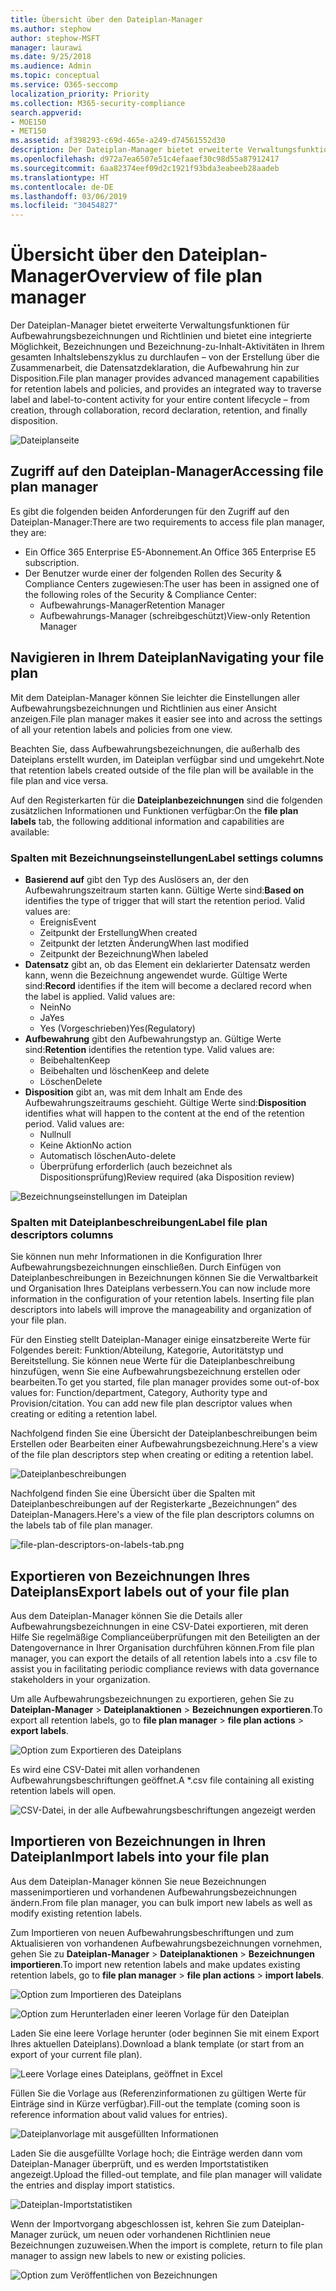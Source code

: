 ```yaml
---
title: Übersicht über den Dateiplan-Manager
ms.author: stephow
author: stephow-MSFT
manager: laurawi
ms.date: 9/25/2018
ms.audience: Admin
ms.topic: conceptual
ms.service: O365-seccomp
localization_priority: Priority
ms.collection: M365-security-compliance
search.appverid:
- MOE150
- MET150
ms.assetid: af398293-c69d-465e-a249-d74561552d30
description: Der Dateiplan-Manager bietet erweiterte Verwaltungsfunktionen für Aufbewahrungsbezeichnungen und Richtlinien und bietet eine integrierte Möglichkeit, Bezeichnungen und Bezeichnung-zu-Inhalt-Aktivitäten in Ihrem gesamten Inhaltslebenszyklus zu durchlaufen – von der Erstellung über die Zusammenarbeit, die Datensatzdeklaration, die Aufbewahrung hin zur Disposition.
ms.openlocfilehash: d972a7ea6507e51c4efaaef30c98d55a87912417
ms.sourcegitcommit: 6aa82374eef09d2c1921f93bda3eabeeb28aadeb
ms.translationtype: HT
ms.contentlocale: de-DE
ms.lasthandoff: 03/06/2019
ms.locfileid: "30454827"
---
```

# <a name="overview-of-file-plan-manager"></a><span data-ttu-id="3b618-103">Übersicht über den Dateiplan-Manager</span><span class="sxs-lookup"><span data-stu-id="3b618-103">Overview of file plan manager</span></span>

<span data-ttu-id="3b618-104">Der Dateiplan-Manager bietet erweiterte Verwaltungsfunktionen für Aufbewahrungsbezeichnungen und Richtlinien und bietet eine integrierte Möglichkeit, Bezeichnungen und Bezeichnung-zu-Inhalt-Aktivitäten in Ihrem gesamten Inhaltslebenszyklus zu durchlaufen – von der Erstellung über die Zusammenarbeit, die Datensatzdeklaration, die Aufbewahrung hin zur Disposition.</span><span class="sxs-lookup"><span data-stu-id="3b618-104">File plan manager provides advanced management capabilities for retention labels and policies, and provides an integrated way to traverse label and label-to-content activity for your entire content lifecycle – from creation, through collaboration, record declaration, retention, and finally disposition.</span></span>

![Dateiplanseite](media/file-plan-page.png)

## <a name="accessing-file-plan-manager"></a><span data-ttu-id="3b618-106">Zugriff auf den Dateiplan-Manager</span><span class="sxs-lookup"><span data-stu-id="3b618-106">Accessing file plan manager</span></span>

<span data-ttu-id="3b618-107">Es gibt die folgenden beiden Anforderungen für den Zugriff auf den Dateiplan-Manager:</span><span class="sxs-lookup"><span data-stu-id="3b618-107">There are two requirements to access file plan manager, they are:</span></span>
- <span data-ttu-id="3b618-108">Ein Office 365 Enterprise E5-Abonnement.</span><span class="sxs-lookup"><span data-stu-id="3b618-108">An Office 365 Enterprise E5 subscription.</span></span>
- <span data-ttu-id="3b618-109">Der Benutzer wurde einer der folgenden Rollen des Security &amp; Compliance Centers zugewiesen:</span><span class="sxs-lookup"><span data-stu-id="3b618-109">The user has been in assigned one of the following roles of the Security &amp; Compliance Center:</span></span> 
    - <span data-ttu-id="3b618-110">Aufbewahrungs-Manager</span><span class="sxs-lookup"><span data-stu-id="3b618-110">Retention Manager</span></span>
    - <span data-ttu-id="3b618-111">Aufbewahrungs-Manager (schreibgeschützt)</span><span class="sxs-lookup"><span data-stu-id="3b618-111">View-only Retention Manager</span></span>

## <a name="navigating-your-file-plan"></a><span data-ttu-id="3b618-112">Navigieren in Ihrem Dateiplan</span><span class="sxs-lookup"><span data-stu-id="3b618-112">Navigating your file plan</span></span>

<span data-ttu-id="3b618-113">Mit dem Dateiplan-Manager können Sie leichter die Einstellungen aller Aufbewahrungsbezeichnungen und Richtlinien aus einer Ansicht anzeigen.</span><span class="sxs-lookup"><span data-stu-id="3b618-113">File plan manager makes it easier see into and across the settings of all your retention labels and policies from one view.</span></span>

<span data-ttu-id="3b618-114">Beachten Sie, dass Aufbewahrungsbezeichnungen, die außerhalb des Dateiplans erstellt wurden, im Dateiplan verfügbar sind und umgekehrt.</span><span class="sxs-lookup"><span data-stu-id="3b618-114">Note that retention labels created outside of the file plan will be available in the file plan and vice versa.</span></span>

<span data-ttu-id="3b618-115">Auf den Registerkarten für die **Dateiplanbezeichnungen** sind die folgenden zusätzlichen Informationen und Funktionen verfügbar:</span><span class="sxs-lookup"><span data-stu-id="3b618-115">On the **file plan labels** tab, the following additional information and capabilities are available:</span></span>

### <a name="label-settings-columns"></a><span data-ttu-id="3b618-116">Spalten mit Bezeichnungseinstellungen</span><span class="sxs-lookup"><span data-stu-id="3b618-116">Label settings columns</span></span>
 
- <span data-ttu-id="3b618-p101">**Basierend auf** gibt den Typ des Auslösers an, der den Aufbewahrungszeitraum starten kann. Gültige Werte sind:</span><span class="sxs-lookup"><span data-stu-id="3b618-p101">**Based on** identifies the type of trigger that will start the retention period. Valid values are:</span></span> 
    - <span data-ttu-id="3b618-119">Ereignis</span><span class="sxs-lookup"><span data-stu-id="3b618-119">Event</span></span>
    - <span data-ttu-id="3b618-120">Zeitpunkt der Erstellung</span><span class="sxs-lookup"><span data-stu-id="3b618-120">When created</span></span>
    - <span data-ttu-id="3b618-121">Zeitpunkt der letzten Änderung</span><span class="sxs-lookup"><span data-stu-id="3b618-121">When last modified</span></span>
    - <span data-ttu-id="3b618-122">Zeitpunkt der Bezeichnung</span><span class="sxs-lookup"><span data-stu-id="3b618-122">When labeled</span></span>
- <span data-ttu-id="3b618-p102">**Datensatz** gibt an, ob das Element ein deklarierter Datensatz werden kann, wenn die Bezeichnung angewendet wurde. Gültige Werte sind:</span><span class="sxs-lookup"><span data-stu-id="3b618-p102">**Record** identifies if the item will become a declared record when the label is applied. Valid values are:</span></span>
    - <span data-ttu-id="3b618-125">Nein</span><span class="sxs-lookup"><span data-stu-id="3b618-125">No</span></span>
    - <span data-ttu-id="3b618-126">Ja</span><span class="sxs-lookup"><span data-stu-id="3b618-126">Yes</span></span>
    - <span data-ttu-id="3b618-127">Yes (Vorgeschrieben)</span><span class="sxs-lookup"><span data-stu-id="3b618-127">Yes(Regulatory)</span></span>
- <span data-ttu-id="3b618-p103">**Aufbewahrung** gibt den Aufbewahrungstyp an. Gültige Werte sind:</span><span class="sxs-lookup"><span data-stu-id="3b618-p103">**Retention** identifies the retention type. Valid values are:</span></span>
    - <span data-ttu-id="3b618-130">Beibehalten</span><span class="sxs-lookup"><span data-stu-id="3b618-130">Keep</span></span>
    - <span data-ttu-id="3b618-131">Beibehalten und löschen</span><span class="sxs-lookup"><span data-stu-id="3b618-131">Keep and delete</span></span>
    - <span data-ttu-id="3b618-132">Löschen</span><span class="sxs-lookup"><span data-stu-id="3b618-132">Delete</span></span>
- <span data-ttu-id="3b618-p104">**Disposition** gibt an, was mit dem Inhalt am Ende des Aufbewahrungszeitraums geschieht. Gültige Werte sind:</span><span class="sxs-lookup"><span data-stu-id="3b618-p104">**Disposition** identifies what will happen to the content at the end of the retention period. Valid values are:</span></span> 
    - <span data-ttu-id="3b618-135">Null</span><span class="sxs-lookup"><span data-stu-id="3b618-135">null</span></span>
    - <span data-ttu-id="3b618-136">Keine Aktion</span><span class="sxs-lookup"><span data-stu-id="3b618-136">No action</span></span>
    - <span data-ttu-id="3b618-137">Automatisch löschen</span><span class="sxs-lookup"><span data-stu-id="3b618-137">Auto-delete</span></span>
    - <span data-ttu-id="3b618-138">Überprüfung erforderlich (auch bezeichnet als Dispositionsprüfung)</span><span class="sxs-lookup"><span data-stu-id="3b618-138">Review required (aka Disposition review)</span></span>

![Bezeichnungseinstellungen im Dateiplan](media/file-plan-label-columns.png)

### <a name="label-file-plan-descriptors-columns"></a><span data-ttu-id="3b618-140">Spalten mit Dateiplanbeschreibungen</span><span class="sxs-lookup"><span data-stu-id="3b618-140">Label file plan descriptors columns</span></span>

<span data-ttu-id="3b618-p105">Sie können nun mehr Informationen in die Konfiguration Ihrer Aufbewahrungsbezeichnungen einschließen. Durch Einfügen von Dateiplanbeschreibungen in Bezeichnungen können Sie die Verwaltbarkeit und Organisation Ihres Dateiplans verbessern.</span><span class="sxs-lookup"><span data-stu-id="3b618-p105">You can now include more information in the configuration of your retention labels. Inserting file plan descriptors into labels will improve the manageability and organization of your file plan.</span></span>

<span data-ttu-id="3b618-p106">Für den Einstieg stellt Dateiplan-Manager einige einsatzbereite Werte für Folgendes bereit: Funktion/Abteilung, Kategorie, Autoritätstyp und Bereitstellung. Sie können neue Werte für die Dateiplanbeschreibung hinzufügen, wenn Sie eine Aufbewahrungsbezeichnung erstellen oder bearbeiten.</span><span class="sxs-lookup"><span data-stu-id="3b618-p106">To get you started, file plan manager provides some out-of-box values for: Function/department, Category, Authority type and Provision/citation. You can add new file plan descriptor values when creating or editing a retention label.</span></span>

<span data-ttu-id="3b618-145">Nachfolgend finden Sie eine Übersicht der Dateiplanbeschreibungen beim Erstellen oder Bearbeiten einer Aufbewahrungsbezeichnung.</span><span class="sxs-lookup"><span data-stu-id="3b618-145">Here's a view of the file plan descriptors step when creating or editing a retention label.</span></span>

![Dateiplanbeschreibungen](media/file-plan-descriptors.png)

<span data-ttu-id="3b618-147">Nachfolgend finden Sie eine Übersicht über die Spalten mit Dateiplanbeschreibungen auf der Registerkarte „Bezeichnungen“ des Dateiplan-Managers.</span><span class="sxs-lookup"><span data-stu-id="3b618-147">Here's a view of the file plan descriptors columns on the labels tab of file plan manager.</span></span>

![file-plan-descriptors-on-labels-tab.png](media/file-plan-descriptors-on-labels-tab.png)

## <a name="export-labels-out-of-your-file-plan"></a><span data-ttu-id="3b618-149">Exportieren von Bezeichnungen Ihres Dateiplans</span><span class="sxs-lookup"><span data-stu-id="3b618-149">Export labels out of your file plan</span></span>

<span data-ttu-id="3b618-150">Aus dem Dateiplan-Manager können Sie die Details aller Aufbewahrungsbezeichnungen in eine CSV-Datei exportieren, mit deren Hilfe Sie regelmäßige Complianceüberprüfungen mit den Beteiligten an der Datengovernance in Ihrer Organisation durchführen können.</span><span class="sxs-lookup"><span data-stu-id="3b618-150">From file plan manager, you can export the details of all retention labels into a .csv file to assist you in facilitating periodic compliance reviews with data governance stakeholders in your organization.</span></span>

<span data-ttu-id="3b618-151">Um alle Aufbewahrungsbezeichnungen zu exportieren, gehen Sie zu **Dateiplan-Manager** \> **Dateiplanaktionen** \> **Bezeichnungen exportieren**.</span><span class="sxs-lookup"><span data-stu-id="3b618-151">To export all retention labels, go to **file plan manager** \> **file plan actions** \> **export labels**.</span></span>

![Option zum Exportieren des Dateiplans](media/file-plan-export-labels-option.png)

<span data-ttu-id="3b618-153">Es wird eine CSV-Datei mit allen vorhandenen Aufbewahrungsbeschriftungen geöffnet.</span><span class="sxs-lookup"><span data-stu-id="3b618-153">A \*.csv file containing all existing retention labels will open.</span></span>

![CSV-Datei, in der alle Aufbewahrungsbeschriftungen angezeigt werden](media/file-plan-csv-file.png)

## <a name="import-labels-into-your-file-plan"></a><span data-ttu-id="3b618-155">Importieren von Bezeichnungen in Ihren Dateiplan</span><span class="sxs-lookup"><span data-stu-id="3b618-155">Import labels into your file plan</span></span>

<span data-ttu-id="3b618-156">Aus dem Dateiplan-Manager können Sie neue Bezeichnungen massenimportieren und vorhandenen Aufbewahrungsbezeichnungen ändern.</span><span class="sxs-lookup"><span data-stu-id="3b618-156">From file plan manager, you can bulk import new labels as well as modify existing retention labels.</span></span>

<span data-ttu-id="3b618-157">Zum Importieren von neuen Aufbewahrungsbeschriftungen und zum Aktualisieren von vorhandenen Aufbewahrungsbezeichnungen vornehmen, gehen Sie zu **Dateiplan-Manager** \> **Dateiplanaktionen** \> **Bezeichnungen importieren**.</span><span class="sxs-lookup"><span data-stu-id="3b618-157">To import new retention labels and make updates existing retention labels, go to **file plan manager** \> **file plan actions** \> **import labels**.</span></span>

![Option zum Importieren des Dateiplans](media/file-plan-import-labels-option.png)

![Option zum Herunterladen einer leeren Vorlage für den Dateiplan](media/file-plan-blank-template-option.png)

<span data-ttu-id="3b618-160">Laden Sie eine leere Vorlage herunter (oder beginnen Sie mit einem Export Ihres aktuellen Dateiplans).</span><span class="sxs-lookup"><span data-stu-id="3b618-160">Download a blank template (or start from an export of your current file plan).</span></span>

![Leere Vorlage eines Dateiplans, geöffnet in Excel](media/file-plan-blank-template.png)

<span data-ttu-id="3b618-162">Füllen Sie die Vorlage aus (Referenzinformationen zu gültigen Werte für Einträge sind in Kürze verfügbar).</span><span class="sxs-lookup"><span data-stu-id="3b618-162">Fill-out the template (coming soon is reference information about valid values for entries).</span></span>

![Dateiplanvorlage mit ausgefüllten Informationen](media/file-plan-filled-out-template.png)

<span data-ttu-id="3b618-164">Laden Sie die ausgefüllte Vorlage hoch; die Einträge werden dann vom Dateiplan-Manager überprüft, und es werden Importstatistiken angezeigt.</span><span class="sxs-lookup"><span data-stu-id="3b618-164">Upload the filled-out template, and file plan manager will validate the entries and display import statistics.</span></span>

![Dateiplan-Importstatistiken](media/file-plan-import-statistics.png)

<span data-ttu-id="3b618-166">Wenn der Importvorgang abgeschlossen ist, kehren Sie zum Dateiplan-Manager zurück, um neuen oder vorhandenen Richtlinien neue Bezeichnungen zuzuweisen.</span><span class="sxs-lookup"><span data-stu-id="3b618-166">When the import is complete, return to file plan manager to assign new labels to new or existing policies.</span></span>

![Option zum Veröffentlichen von Bezeichnungen](media/file-plan-publish-labels-option.png)

